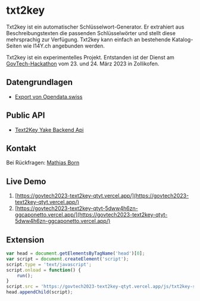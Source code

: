 # txt2key

Txt2key ist ein automatischer Schlüsselwort-Generator. Er extrahiert aus Beschreibungstexten die passenden Schlüsselwörter und stellt diese mehrsprachig zur Verfügung. Txt2key kann einfach an bestehende Katalog-Seiten wie I14Y.ch angebunden werden. 

Txt2key ist ein experimentelles Projekt. Entstanden ist der Dienst am [GovTech-Hackathon](https://opendata.ch/events/govtech-hackathon/) vom 23. und 24. März 2023 in Zollikofen. 

## Datengrundlagen

- [Export von Opendata.swiss](https://wortaholic.ch/div/opendataswiss_keywords_descriptions_20230307_15-33-57.zip)

## Public API

- [Text2Key Yake Backend Api](https://api20230324101937.azurewebsites.net/swagger)

## Kontakt

Bei Rückfragen: [Mathias Born](mailto:mathias.born@bfs.admin.ch)

## Live Demo

1. [https://govtech2023-text2key-qtyt.vercel.app/](https://govtech2023-text2key-qtyt.vercel.app/)
1. [https://govtech2023-text2key-qtyt-5dww4h6zn-ggcaponetto.vercel.app/](https://govtech2023-text2key-qtyt-5dww4h6zn-ggcaponetto.vercel.app/)

## Extension

```javascript
var head = document.getElementsByTagName('head')[0];
var script = document.createElement('script');
script.type = 'text/javascript';
script.onload = function() {
    run();
}
script.src = 'https://govtech2023-text2key-qtyt.vercel.app/js/txt2key-standalone.js';
head.appendChild(script);
```
